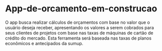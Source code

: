 # App-de-orcamento-em-construcao
O app busca realizar cálculos de orçamentos com base no valor que o usuário deseja receber, apresentando os valores a serem cobrados para seus clientes de projetos
com base nas taxas de máquinas de cartão de crédito do mercado. Esta ferramenta será baseada nas taxas de planos econômicos e antecipados da sumup.

